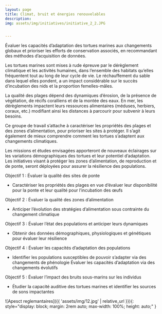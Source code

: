 ```yaml
---
layout: page
title: Climat, bruit et énergies renouvelables
description:  
img: assets/img/initiatives/initiative_2_2.JPG


---
```


Évaluer les capacités d’adaptation des tortues marines aux changements globaux et prioriser les efforts de conservation associés, en recommandant des méthodes d’acquisition de données.

Les tortues marines sont mises à rude épreuve par le dérèglement climatique et les activités humaines, dans l’ensemble des habitats qu’elles fréquentent tout au long de leur cycle de vie. Le réchauffement du sable dans lequel elles pondent, a un impact considérable sur le succès d’incubation des nids et la proportion femelles-mâles.

La qualité des plages dépend des dynamiques d’érosion, de la présence de végétation, de récifs coralliens et de la montée des eaux. En mer, les dérèglements impactent leurs ressources alimentaires (méduses, herbiers, coraux, etc.) modifiant ainsi les distances à parcourir pour subvenir à leurs besoins. 

Ce groupe de travail s’attache à caractériser les propriétés des plages et des zones d’alimentation, pour prioriser les sites à protéger. Il s’agit également de mieux comprendre comment les tortues s’adaptent aux changements climatiques. 

Les missions et études envisagées apporteront de nouveaux éclairages sur les variations démographiques des tortues et leur potentiel d’adaptation. Les initiatives visant à protéger les zones d’alimentation, de reproduction et de ponte, seront déployées pour assurer la résilience des populations.

Objectif 1 : Évaluer la qualité des sites de ponte

<ul> 
    <li>Caractériser les propriétés des plages en vue d’évaluer leur disponibilité pour la ponte et leur qualité pour l’incubation des œufs</li>
</ul>

Objectif 2 : Évaluer la qualité des zones d’alimentation 
<ul> 
    <li>Anticiper l’évolution des stratégies d’alimentation sous contrainte du changement climatique</li>
</ul>

Objectif 3 :  Évaluer l’état des populations et anticiper leurs dynamiques

<ul> 
    <li>Obtenir des données démographiques, physiologiques et génétiques pour évaluer leur résilience</li>
</ul>
    

Objectif 4 : Évaluer les capacités d’adaptation des populations

<ul> 
    <li>Identifier les populations susceptibles de pouvoir s’adapter via des changements de phénologie
    Évaluer les capacités d’adaptation via des changements évolutifs</li>
</ul>
    

Objectif 5 : Évaluer l’impact des bruits sous-marins sur les individus

<ul> 
    <li>Étudier la capacité auditive des tortues marines et identifier les sources de sons impactantes</li>
</ul>
    



![Apesct reglemantaires]({{ 'assets/img/12.jpg' | relative_url }}){: style="display: block; margin: 2rem auto; max-width: 100%; height: auto;" }